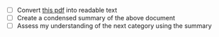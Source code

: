 - [ ] Convert [this pdf](https://www.luminafoundation.org/wp-content/uploads/2017/08/lessons-from-national-credentialing-summit.pdf) into readable text 
- [ ] Create a condensed summary of the above document
- [ ] Assess my understanding of the next category using the summary